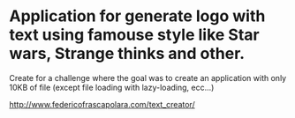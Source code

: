 # Application for generate logo with text using famouse style like Star wars, Strange thinks and other.
Create for a challenge where the goal was to create an application with only 10KB of file (except file loading with lazy-loading, ecc...)

http://www.federicofrascapolara.com/text_creator/
